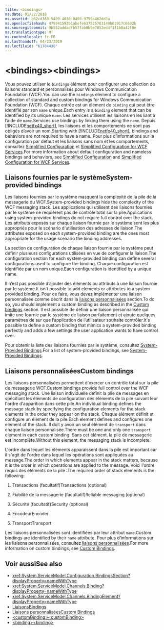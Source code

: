 ```yaml
---
title: <bindings>
ms.date: 01/22/2018
ms.assetid: b62cd369-5409-4030-8490-9759a462dd3a
ms.openlocfilehash: 479941593b1abefe637525703140b02917c6692b
ms.sourcegitcommit: 9b552addadfb57fab0b9e7852ed4f1f1b8a42f8e
ms.translationtype: MT
ms.contentlocale: fr-FR
ms.lasthandoff: 04/23/2019
ms.locfileid: "61704438"
---
```

# <a name="bindings"></a><span data-ttu-id="be497-101">\<bindings></span><span class="sxs-lookup"><span data-stu-id="be497-101">\<bindings></span></span>

<span data-ttu-id="be497-102">Vous pouvez utiliser le `bindings` élément pour configurer une collection de liaisons standard et personnalisés pour Windows Communication Foundation (WCF).</span><span class="sxs-lookup"><span data-stu-id="be497-102">You can use the `bindings` element to configure a collection of standard and custom bindings for Windows Communication Foundation (WCF).</span></span> <span data-ttu-id="be497-103">Chaque entrée est un élément de `binding` qui peut être identifié par son `name` unique.</span><span class="sxs-lookup"><span data-stu-id="be497-103">Each entry is a `binding` element that can be identified by its unique `name`.</span></span> <span data-ttu-id="be497-104">Les services utilisent les liaisons en les liant à l’aide de `name`.</span><span class="sxs-lookup"><span data-stu-id="be497-104">Services use bindings by linking them using the `name`.</span></span> <span data-ttu-id="be497-105">Depuis [!INCLUDE[netfx40_short](../../../../../includes/netfx40-short-md.md)], les liaisons et les comportements ne sont pas obligés d’avoir un nom.</span><span class="sxs-lookup"><span data-stu-id="be497-105">Starting with [!INCLUDE[netfx40_short](../../../../../includes/netfx40-short-md.md)], bindings and behaviors are not required to have a name.</span></span> <span data-ttu-id="be497-106">Pour plus d’informations sur la configuration par défaut et les liaisons sans nom et les comportements, consultez [Simplified Configuration](../../../../../docs/framework/wcf/simplified-configuration.md) et [Simplified Configuration for WCF Services](../../../../../docs/framework/wcf/samples/simplified-configuration-for-wcf-services.md).</span><span class="sxs-lookup"><span data-stu-id="be497-106">For more information about default configuration and nameless bindings and behaviors, see [Simplified Configuration](../../../../../docs/framework/wcf/simplified-configuration.md) and [Simplified Configuration for WCF Services](../../../../../docs/framework/wcf/samples/simplified-configuration-for-wcf-services.md).</span></span>  
  
## <a name="system-provided-bindings"></a><span data-ttu-id="be497-107">Liaisons fournies par le système</span><span class="sxs-lookup"><span data-stu-id="be497-107">System-provided bindings</span></span>
 
 <span data-ttu-id="be497-108">Les liaisons fournies par le système masquent la complexité de la pile de la messagerie du WCF.</span><span class="sxs-lookup"><span data-stu-id="be497-108">System-provided bindings hide the complexity of the WCF messaging stack.</span></span> <span data-ttu-id="be497-109">Les applications qui utilisent des liaisons fournies par le système ne requièrent pas de contrôle total sur la pile.</span><span class="sxs-lookup"><span data-stu-id="be497-109">Applications using system-provided bindings do not require full control over the stack.</span></span> <span data-ttu-id="be497-110">Les attributs exposés sur chaque liaison fournie par le système sont les plus appropriés pour le scénario d'utilisation des adresses de liaison.</span><span class="sxs-lookup"><span data-stu-id="be497-110">The attributes exposed on each system-provided binding are the ones most appropriate for the usage scenario the binding addresses.</span></span>  
  
 <span data-ttu-id="be497-111">La section de configuration de chaque liaison fournie par le système peut définir plusieurs configurations utilisées en vue de configurer la liaison.</span><span class="sxs-lookup"><span data-stu-id="be497-111">The configuration section for each system-provided binding can define several configurations used to configure the binding.</span></span> <span data-ttu-id="be497-112">Chaque configuration est identifiée par un nom unique.</span><span class="sxs-lookup"><span data-stu-id="be497-112">Each configuration is identified by a unique name.</span></span>  
  
 <span data-ttu-id="be497-113">Il n’est pas possible d’ajouter des éléments ou attributs à une liaison fournie par le système.</span><span class="sxs-lookup"><span data-stu-id="be497-113">It isn't possible to add elements or attributes to a system-provided binding.</span></span> <span data-ttu-id="be497-114">Pour ce faire, vous devez implémenter une liaison personnalisée comme décrit dans la [liaisons personnalisées](#custom-bindings) section.</span><span class="sxs-lookup"><span data-stu-id="be497-114">To do so, you should implement a custom binding as described in the [Custom bindings](#custom-bindings) section.</span></span> <span data-ttu-id="be497-115">Il est possible de définir une liaison personnalisée qui imite une fournie par le système de liaison parfaitement et ajoute quelques paramètres de sur que l’application de l’utilisateur souhaite contrôler.</span><span class="sxs-lookup"><span data-stu-id="be497-115">It's possible to define a custom binding that mimics a system-provided binding perfectly and adds a few settings the user application wants to have control over.</span></span>  
  
 <span data-ttu-id="be497-116">Pour obtenir la liste des liaisons fournies par le système, consultez [System-Provided Bindings](../../../../../docs/framework/wcf/system-provided-bindings.md).</span><span class="sxs-lookup"><span data-stu-id="be497-116">For a list of system-provided bindings, see [System-Provided Bindings](../../../../../docs/framework/wcf/system-provided-bindings.md).</span></span>  
  
## <a name="custom-bindings"></a><span data-ttu-id="be497-117">Liaisons personnalisées</span><span class="sxs-lookup"><span data-stu-id="be497-117">Custom bindings</span></span>

 <span data-ttu-id="be497-118">Les liaisons personnalisées permettent d'exercer un contrôle total sur la pile de messagerie WCF.</span><span class="sxs-lookup"><span data-stu-id="be497-118">Custom bindings provide full control over the WCF messaging stack.</span></span> <span data-ttu-id="be497-119">Une liaison individuelle définit la pile de messages en spécifiant les éléments de configuration des éléments de la pile suivant leur l'ordre d'apparition dans cette pile.</span><span class="sxs-lookup"><span data-stu-id="be497-119">An individual binding defines the message stack by specifying the configuration elements for the stack elements in the order they appear on the stack.</span></span> <span data-ttu-id="be497-120">Chaque élément définit et configure un élément de la pile.</span><span class="sxs-lookup"><span data-stu-id="be497-120">Each element defines and configures one element of the stack.</span></span> <span data-ttu-id="be497-121">Il doit y avoir un seul élément de `transport` dans chaque liaison personnalisée.</span><span class="sxs-lookup"><span data-stu-id="be497-121">There must be one and only one `transport` element in each custom binding.</span></span> <span data-ttu-id="be497-122">Sans cet élément, la pile de messagerie est incomplète.</span><span class="sxs-lookup"><span data-stu-id="be497-122">Without this element, the messaging stack is incomplete.</span></span>  
  
 <span data-ttu-id="be497-123">L'ordre dans lequel les éléments apparaissent dans la pile est important car il s'agit de l'ordre dans lequel les opérations sont appliquées au message.</span><span class="sxs-lookup"><span data-stu-id="be497-123">The order in which elements appear in the stack matters, because it is the order in which operations are applied to the message.</span></span> <span data-ttu-id="be497-124">Voici l'ordre requis des éléments de la pile :</span><span class="sxs-lookup"><span data-stu-id="be497-124">The required order of stack elements is the following:</span></span>  
  
1. <span data-ttu-id="be497-125">Transactions (facultatif)</span><span class="sxs-lookup"><span data-stu-id="be497-125">Transactions (optional)</span></span>  
  
2. <span data-ttu-id="be497-126">Fiabilité de la messagerie (facultatif)</span><span class="sxs-lookup"><span data-stu-id="be497-126">Reliable messaging (optional)</span></span>  
  
3. <span data-ttu-id="be497-127">Sécurité (facultatif)</span><span class="sxs-lookup"><span data-stu-id="be497-127">Security (optional)</span></span>  
  
4. <span data-ttu-id="be497-128">Encodeur</span><span class="sxs-lookup"><span data-stu-id="be497-128">Encoder</span></span>  
  
5. <span data-ttu-id="be497-129">Transport</span><span class="sxs-lookup"><span data-stu-id="be497-129">Transport</span></span>  
  
 <span data-ttu-id="be497-130">Les liaisons personnalisées sont identifiées par leur attribut `name`.</span><span class="sxs-lookup"><span data-stu-id="be497-130">Custom bindings are identified by their `name` attribute.</span></span> <span data-ttu-id="be497-131">Pour plus d’informations sur les liaisons personnalisées, consultez [liaisons personnalisées](../../../../../docs/framework/wcf/extending/custom-bindings.md).</span><span class="sxs-lookup"><span data-stu-id="be497-131">For more information on custom bindings, see [Custom Bindings](../../../../../docs/framework/wcf/extending/custom-bindings.md).</span></span>  
  
## <a name="see-also"></a><span data-ttu-id="be497-132">Voir aussi</span><span class="sxs-lookup"><span data-stu-id="be497-132">See also</span></span>

- <xref:System.ServiceModel.Configuration.BindingsSection?displayProperty=nameWithType>  
- <xref:System.ServiceModel.Channels.Binding?displayProperty=nameWithType>  
- <xref:System.ServiceModel.Channels.BindingElement?displayProperty=nameWithType>  
- [<span data-ttu-id="be497-133">Liaisons</span><span class="sxs-lookup"><span data-stu-id="be497-133">Bindings</span></span>](../../../../../docs/framework/wcf/bindings.md)  
- [<span data-ttu-id="be497-134">Liaisons personnalisées</span><span class="sxs-lookup"><span data-stu-id="be497-134">Custom Bindings</span></span>](../../../../../docs/framework/wcf/extending/custom-bindings.md)  
- [<span data-ttu-id="be497-135">\<customBinding></span><span class="sxs-lookup"><span data-stu-id="be497-135">\<customBinding></span></span>](../../../../../docs/framework/configure-apps/file-schema/wcf/custombinding.md)  
- [<span data-ttu-id="be497-136">\<binding></span><span class="sxs-lookup"><span data-stu-id="be497-136">\<binding></span></span>](../../../../../docs/framework/misc/binding.md)
